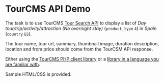 # TourCMS API Demo

The task is to use TourCMS [Tour Search API](https://www.tourcms.com/support/api/mp/tour_search.php) to display a list of *Day tour/trip/activity/attraction (No overnight stay)* (`product_type` `4`) in *Spain* (`country` `ES`).

The tour name, tour url, summary, thumbnail image, duration description, location and from price should come from the TourCSM API response.

Either using the [TourCMS PHP client library](https://github.com/TourCMS/tourcms-php) or a [library in a language you are familiar with](https://www.tourcms.com/support/api/mp/client_libraries.php).

Sample HTML/CSS is provided.